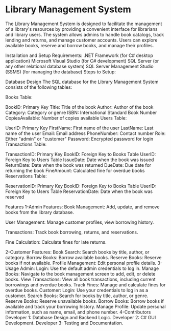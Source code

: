 # Library Management System
The Library Management System is designed to facilitate the management of a library's resources by providing a convenient interface for librarians and library users. The system allows admins to handle book catalogs, track lending and returns, and manage customer accounts. Users can explore available books, reserve and borrow books, and manage their profiles.

Installation and Setup
Requirements:
.NET Framework (for C# desktop application)
Microsoft Visual Studio (for C# development)
SQL Server (or any other relational database system)
SQL Server Management Studio (SSMS) (for managing the database)
Steps to Setup:


Database Design
The SQL database for the Library Management System consists of the following tables:

Books Table:

BookID: Primary Key
Title: Title of the book
Author: Author of the book
Category: Category or genre
ISBN: International Standard Book Number
CopiesAvailable: Number of copies available
Users Table:

UserID: Primary Key
FirstName: First name of the user
LastName: Last name of the user
Email: Email address
PhoneNumber: Contact number
Role: Either "admin" or "customer"
Password: Encrypted password for login
Transactions Table:

TransactionID: Primary Key
BookID: Foreign Key to Books Table
UserID: Foreign Key to Users Table
IssueDate: Date when the book was issued
ReturnDate: Date when the book was returned
DueDate: Due date for returning the book
FineAmount: Calculated fine for overdue books
Reservations Table:

ReservationID: Primary Key
BookID: Foreign Key to Books Table
UserID: Foreign Key to Users Table
ReservationDate: Date when the book was reserved



Features
1-Admin Features:
  Book Management: Add, update, and remove books from the library database.
  
  User Management: Manage customer profiles, view borrowing history.
  
  Transactions: Track book borrowing, returns, and reservations.
  
  Fine Calculation: Calculate fines for late returns.
  
2-Customer Features:
  Book Search: Search books by title, author, or category.
  Borrow Books: Borrow available books.
  Reserve Books: Reserve books if not available.
  Profile Management: Edit personal profile details.
3-Usage
  Admin:
    Login: Use the default admin credentials to log in.
    Manage Books: Navigate to the book management screen to add, edit, or delete books.
    View Transactions: View all book transactions, including current borrowings and overdue books.
    Track Fines: Manage and calculate fines for overdue books.
  Customer:
    Login: Use your credentials to log in as a customer.
    Search Books: Search for books by title, author, or genre.
    Reserve Books: Reserve unavailable books.
    Borrow Books: Borrow books if available and track your borrowing history.
    Manage Profile: Update personal information, such as name, email, and phone number.
4-Contributors
  Developer 1: Database Design and Backend Logic.
  Developer 2: C# GUI Development.
  Developer 3: Testing and Documentation.
